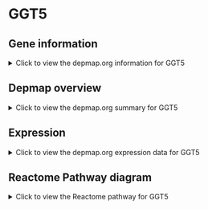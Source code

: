 <h1>GGT5</h1>

<h2>Gene information</h2>
<details>
  <summary>Click to view the depmap.org information for GGT5</summary>
  <p><a href="https://depmap.org/portal/gene/GGT5?tab=about" target="_BLANK">Open page in a new tab...</a></p>
  <iframe src="https://depmap.org/portal/gene/GGT5?tab=about" style="border:none;width:100%;height:800px"></iframe>
</details>

<h2>Depmap overview</h2>
<details>
  <summary>Click to view the depmap.org summary for GGT5</summary>
  <p><a href="https://depmap.org/portal/gene/GGT5?tab=overview" target="_BLANK">Open page in a new tab...</a></p>
  <iframe src="https://depmap.org/portal/gene/GGT5?tab=overview" style="border:none;width:100%;height:800px"></iframe>
</details>

<h2>Expression</h2>
<details>
  <summary>Click to view the depmap.org expression data for GGT5</summary>
  <p><a href="https://depmap.org/portal/gene/GGT5?tab=characterization" target="_BLANK">Open page in a new tab...</a></p>
  <iframe src="https://depmap.org/portal/gene/GGT5?tab=characterization" style="border:none;width:100%;height:800px"></iframe>
</details>



<h2>Reactome Pathway diagram</h2>
<details>
  <summary>Click to view the Reactome pathway for GGT5</summary>
  <p><a href="https://reactome.org/PathwayBrowser/#/R-HSA-5423646" target="_BLANK">Open page in a new tab...</a></p>
  <p>Aflatoxin activation and detoxification</p>
<iframe src="https://reactome.org/PathwayBrowser/#/R-HSA-5423646" style="border:none;width:100%;height:800px"></iframe>
</details>



